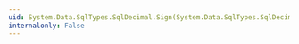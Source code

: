 ```yaml
---
uid: System.Data.SqlTypes.SqlDecimal.Sign(System.Data.SqlTypes.SqlDecimal)
internalonly: False
---
```

